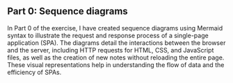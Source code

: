 ## Part 0: Sequence diagrams

In Part 0 of the exercise, I have created sequence diagrams using Mermaid syntax to illustrate the request and response process of a single-page application (SPA). The diagrams detail the interactions between the browser and the server, including HTTP requests for HTML, CSS, and JavaScript files, as well as the creation of new notes without reloading the entire page. These visual representations help in understanding the flow of data and the efficiency of SPAs.